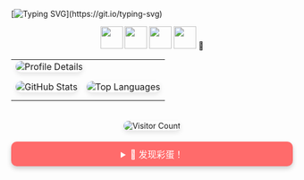 [![Typing SVG](https://readme-typing-svg.herokuapp.com?color=%2336BCF7&center=true&vCenter=true&width=900&lines=Hi+there+👋,+I+am+Yuhao+Wang.;+Welcome+to+My+Github!;+I'm+interested+in+Multi-modal+learning!;+Feel+free+to+ask+me+any+questions!)](https://git.io/typing-svg)

<div align="center">
  <img src="https://cdn.jsdelivr.net/gh/devicons/devicon/icons/github/github-original.svg" width="40" height="40"/>
  <img src="https://cdn.jsdelivr.net/gh/devicons/devicon/icons/python/python-original.svg" width="40" height="40"/>
  <img src="https://cdn.jsdelivr.net/gh/devicons/devicon/icons/tensorflow/tensorflow-original.svg" width="40" height="40"/>
  <img src="https://cdn.jsdelivr.net/gh/devicons/devicon/icons/pytorch/pytorch-original.svg" width="40" height="40"/>
  🐾
</div>

<table>
  <tr>
    <td colspan="2">
      <img src="https://github-profile-summary-cards.vercel.app/api/cards/profile-details?username=924973292&theme=radical" 
           alt="Profile Details" 
           style="border-radius: 15px; box-shadow: 0 4px 8px rgba(0,0,0,0.1);"/>
    </td>
  </tr>
  <tr>
    <td>
      <img src="https://github-readme-stats.vercel.app/api?username=924973292&show_icons=true&theme=merko&hide_title=true" 
           alt="GitHub Stats" 
           style="border-radius: 15px; margin: 10px 0; box-shadow: 0 4px 8px rgba(0,0,0,0.1);"/>
    </td>
    <td>
      <img src="https://github-readme-stats.vercel.app/api/top-langs/?username=924973292&layout=compact&theme=tokyonight" 
           alt="Top Languages" 
           style="border-radius: 15px; margin: 10px 0; box-shadow: 0 4px 8px rgba(0,0,0,0.1);"/>
    </td>
  </tr>
</table>

<div align="center">
  <img src="https://komarev.com/ghpvc/?username=924973292&style=flat-square&color=blueviolet" 
       alt="Visitor Count" 
       style="margin: 20px 0; box-shadow: 0 4px 8px rgba(0,0,0,0.1); border-radius: 10px;"/>
</div>

<!-- 添加猫咪彩蛋 -->
<div align="center">
  <details>
    <summary style="background-color: #FF6B6B; color: white; border: none; padding: 10px 20px; border-radius: 10px; cursor: pointer; font-size: 16px; box-shadow: 0 4px 8px rgba(0,0,0,0.2);">
      🐾 发现彩蛋！
    </summary>
    <div style="margin-top: 20px;">
      <img src="https://cdn.jsdelivr.net/gh/924973292/cat-widget@main/cat-typing.gif" 
           alt="Coding Cat" 
           style="border-radius: 15px; box-shadow: 0 8px 16px rgba(0,0,0,0.2); width: 300px;"/>
    </div>
  </details>
</div>

